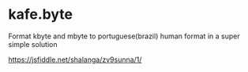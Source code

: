 # kafe.byte
Format kbyte and mbyte to portuguese(brazil) human format in a super simple solution

https://jsfiddle.net/shalanga/zv9sunna/1/
